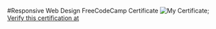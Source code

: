 #Responsive Web Design FreeCodeCamp Certificate
![**My Certificate**](/assets/responsiveWebDesignCertification.jpg);
[Verify this certification at](https://freecodecamp.org/certification/AlekseiMakonovitskii/responsive-web-design)